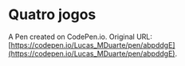 # Quatro jogos

A Pen created on CodePen.io. Original URL: [https://codepen.io/Lucas_MDuarte/pen/abpddgE](https://codepen.io/Lucas_MDuarte/pen/abpddgE).


